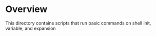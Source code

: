 # Overview
This directory contains scripts that run basic commands on shell init, variable, and expansion
